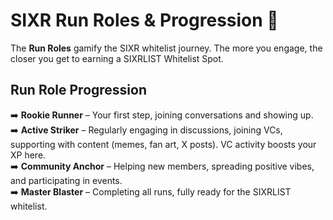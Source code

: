 # SIXR Run Roles & Progression 🎯

The **Run Roles** gamify the SIXR whitelist journey. The more you engage, the closer you get to earning a SIXRLIST Whitelist Spot.
## Run Role Progression
➡️ **Rookie Runner** – Your first step, joining conversations and showing up.  
➡️ **Active Striker** – Regularly engaging in discussions, joining VCs, supporting with content (memes, fan art, X posts). VC activity boosts your XP here.  
➡️ **Community Anchor** – Helping new members, spreading positive vibes, and participating in events.  
➡️ **Master Blaster** – Completing all runs, fully ready for the SIXRLIST whitelist.  
